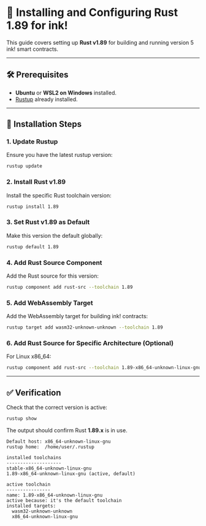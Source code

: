 # 🦀 Installing and Configuring Rust 1.89 for ink!

This guide covers setting up **Rust v1.89** for building and running version 5 ink! smart contracts.

---

## 🛠 Prerequisites

* **Ubuntu** or **WSL2 on Windows** installed.
* [Rustup](https://rustup.rs/) already installed.

---

## 🚀 Installation Steps

### 1. Update Rustup

Ensure you have the latest rustup version:

```bash
rustup update
```

### 2. Install Rust v1.89

Install the specific Rust toolchain version:

```bash
rustup install 1.89
```

### 3. Set Rust v1.89 as Default

Make this version the default globally:

```bash
rustup default 1.89
```

### 4. Add Rust Source Component

Add the Rust source for this version:

```bash
rustup component add rust-src --toolchain 1.89
```

### 5. Add WebAssembly Target

Add the WebAssembly target for building ink! contracts:

```bash
rustup target add wasm32-unknown-unknown --toolchain 1.89
```

### 6. Add Rust Source for Specific Architecture (Optional)

For Linux x86\_64:

```bash
rustup component add rust-src --toolchain 1.89-x86_64-unknown-linux-gnu
```

---

## ✅ Verification

Check that the correct version is active:

```bash
rustup show
```

The output should confirm Rust **1.89.x** is in use.
```
Default host: x86_64-unknown-linux-gnu
rustup home:  /home/user/.rustup

installed toolchains
--------------------
stable-x86_64-unknown-linux-gnu
1.89-x86_64-unknown-linux-gnu (active, default)

active toolchain
----------------
name: 1.89-x86_64-unknown-linux-gnu
active because: it's the default toolchain
installed targets:
  wasm32-unknown-unknown
  x86_64-unknown-linux-gnu
```
